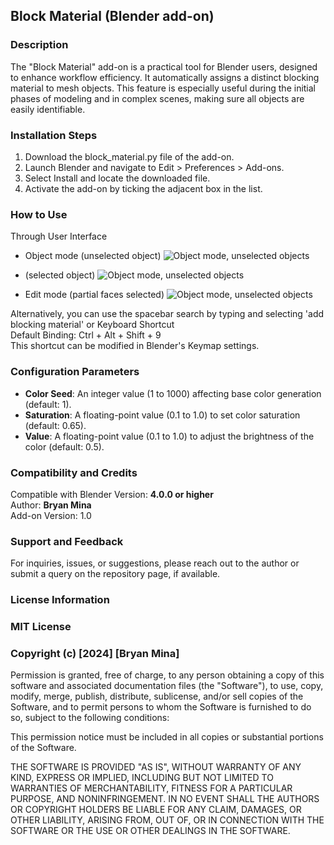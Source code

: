 ## Block Material (Blender add-on)
### Description
The "Block Material" add-on is a practical tool for Blender users, designed to enhance workflow efficiency. It automatically assigns a distinct blocking material to mesh objects. This feature is especially useful during the initial phases of modeling and in complex scenes, making sure all objects are easily identifiable.


### Installation Steps
   1. Download the block_material.py file of the add-on.  
   2. Launch Blender and navigate to Edit > Preferences > Add-ons.  
   3. Select Install and locate the downloaded file.  
   4. Activate the add-on by ticking the adjacent box in the list.  

### How to Use
   Through User Interface  
   + Object mode (unselected object)
   ![Object mode, unselected objects](/gif/allunselected.gif)

   +  (selected object)
   ![Object mode, unselected objects](/gif/selected.gif)

   + Edit mode (partial faces selected)
   ![Object mode, unselected objects](/gif/editmesh.gif)

   Alternatively, you can use the spacebar search by typing and selecting 'add blocking material' or
   Keyboard Shortcut  
   Default Binding: Ctrl + Alt + Shift + 9  
   This shortcut can be modified in Blender's Keymap settings.  

### Configuration Parameters
   + **Color Seed**: An integer value (1 to 1000) affecting base color generation (default: 1).  
   + **Saturation**: A floating-point value (0.1 to 1.0) to set color saturation (default: 0.65).  
   + **Value**: A floating-point value (0.1 to 1.0) to adjust the brightness of the color (default: 0.5).  

### Compatibility and Credits
   Compatible with Blender Version: **4.0.0 or higher**  
   Author: **Bryan Mina**  
   Add-on Version: 1.0  

### Support and Feedback
   For inquiries, issues, or suggestions, please reach out to the author or submit a query on the repository page, if available.  

### License Information
### MIT License

### Copyright (c) [2024] [Bryan Mina]

   Permission is granted, free of charge, to any person obtaining a copy of this software and associated documentation files (the "Software"), to use, copy, modify, merge, publish, distribute, sublicense, and/or sell copies of the Software, and to permit persons to whom the Software is furnished to do so, subject to the following conditions:  

   This permission notice must be included in all copies or substantial portions of the Software.  

   THE SOFTWARE IS PROVIDED "AS IS", WITHOUT WARRANTY OF ANY KIND, EXPRESS OR IMPLIED, INCLUDING BUT NOT LIMITED TO WARRANTIES OF MERCHANTABILITY, FITNESS FOR A PARTICULAR PURPOSE, AND NONINFRINGEMENT. IN NO EVENT SHALL THE AUTHORS OR COPYRIGHT HOLDERS BE LIABLE FOR ANY CLAIM, DAMAGES, OR OTHER LIABILITY, ARISING FROM, OUT OF, OR IN CONNECTION WITH THE SOFTWARE OR THE USE OR OTHER DEALINGS IN THE SOFTWARE.  
